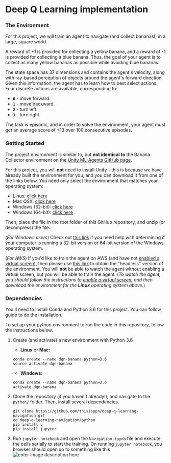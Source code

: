 # Deep Q Learning implementation
### The Environment

For this project, we will train an agent to navigate (and collect bananas!) in a large, square world.

A reward of +1 is provided for collecting a yellow banana, and a reward of -1 is provided for collecting a blue banana. Thus, the goal of your agent is to collect as many yellow bananas as possible while avoiding blue bananas.

The state space has 37 dimensions and contains the agent's velocity, along with ray-based perception of objects around the agent's forward direction. Given this information, the agent has to learn how to best select actions. Four discrete actions are available, corresponding to:

-   **`0`**  - move forward.
-   **`1`**  - move backward.
-   **`2`**  - turn left.
-   **`3`**  - turn right.

The task is episodic, and in order to solve the environment, your agent must get an average score of +13 over 100 consecutive episodes.

### Getting Started
The project environment is similar to, but **not identical to** the Banana Collector environment on the [Unity ML-Agents GitHub page](https://github.com/Unity-Technologies/ml-agents/blob/master/docs/Learning-Environment-Examples.md#banana-collector).

For this project, you will  **not**  need to install Unity - this is because we have already built the environment for you, and you can download it from one of the links below. You need only select the environment that matches your operating system:

-   Linux:  [click here](https://s3-us-west-1.amazonaws.com/udacity-drlnd/P1/Banana/Banana_Linux.zip)
-   Mac OSX:  [click here](https://s3-us-west-1.amazonaws.com/udacity-drlnd/P1/Banana/Banana.app.zip)
-   Windows (32-bit):  [click here](https://s3-us-west-1.amazonaws.com/udacity-drlnd/P1/Banana/Banana_Windows_x86.zip)
-   Windows (64-bit):  [click here](https://s3-us-west-1.amazonaws.com/udacity-drlnd/P1/Banana/Banana_Windows_x86_64.zip)

Then, place the file in the  root folder of this GitHub repository, and unzip (or decompress) the file.

(_For Windows users_) Check out  [this link](https://support.microsoft.com/en-us/help/827218/how-to-determine-whether-a-computer-is-running-a-32-bit-version-or-64)  if you need help with determining if your computer is running a 32-bit version or 64-bit version of the Windows operating system.

(_For AWS_) If you'd like to train the agent on AWS (and have not  [enabled a virtual screen](https://github.com/Unity-Technologies/ml-agents/blob/master/docs/Training-on-Amazon-Web-Service.md)), then please use  [this link](https://s3-us-west-1.amazonaws.com/udacity-drlnd/P1/Banana/Banana_Linux_NoVis.zip)  to obtain the "headless" version of the environment. You will  **not**  be able to watch the agent without enabling a virtual screen, but you will be able to train the agent. (_To watch the agent, you should follow the instructions to  [enable a virtual screen](https://github.com/Unity-Technologies/ml-agents/blob/master/docs/Training-on-Amazon-Web-Service.md), and then download the environment for the  **Linux**  operating system above._)

### Dependencies 
You'll need to install Conda and Python 3.6 for this project. You can follow [
](https://conda.io/docs/user-guide/install/index.html) guide to do the installation. 

To set up your python environment to run the code in this repository, follow the instructions below.

1.  Create (and activate) a new environment with Python 3.6.
    
    -   **Linux**  or  **Mac**:
    ```
    conda create --name dqn-banana python=3.6
    source activate dqn-banana
    ```
    -   **Windows**:
    ```
    conda create --name dqn-banana python=3.6 
    activate dqn-banana
    ```
2.  Clone the repository (if you haven't already!), and navigate to the  `python/`  folder. Then, install several dependencies.
	```
	git clone https://github.com/thisisppn/deep-q-learning-navigation.git
	cd deep-q-learning-navigation/python
	pip install .
	pip install jupyter
	```

3.  Run `jupyter notebook` and open the `Navigation.ipynb` file and execute the cells serially to start the training. On running `jupyter notebook`, you browser should open up to something like this![enter image description here](https://i.imgur.com/WEOAkSo.png)

